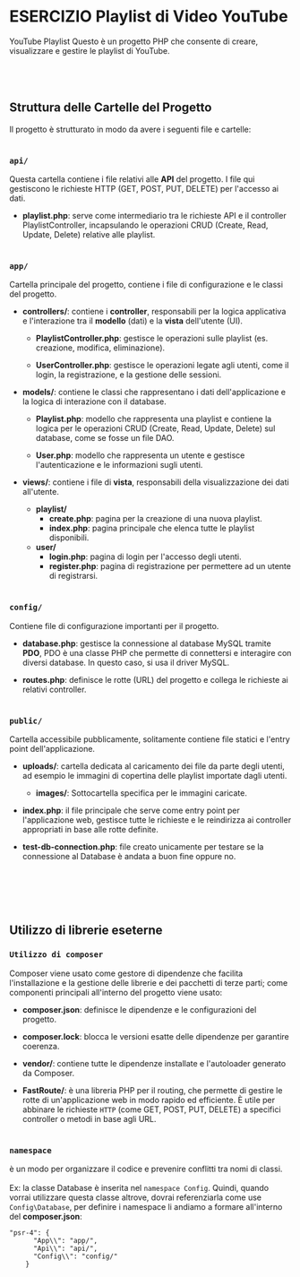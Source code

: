 # ESERCIZIO Playlist di Video YouTube
YouTube Playlist
Questo è un progetto PHP che consente di creare, visualizzare e gestire le playlist di YouTube.
<br><br><br><br>

## Struttura delle Cartelle del Progetto

Il progetto è strutturato in modo da avere i seguenti file e cartelle:
<br><br>



### `api/`
Questa cartella contiene i file relativi alle **API** del progetto. I file qui gestiscono le richieste HTTP (GET, POST, PUT, DELETE) per l'accesso ai dati.

- **playlist.php**: serve come intermediario tra le richieste API e il controller PlaylistController, incapsulando le operazioni CRUD (Create, Read, Update, Delete) relative alle playlist.
<br><br>



### `app/`
Cartella principale del progetto, contiene i file di configurazione e le classi del progetto.

- **controllers/**: contiene i **controller**, responsabili per la logica applicativa e l'interazione tra il **modello** (dati) e la **vista** dell'utente (UI).

    - **PlaylistController.php**: gestisce le operazioni sulle playlist (es. creazione, modifica, eliminazione).

    - **UserController.php**: gestisce le operazioni legate agli utenti, come il login, la registrazione, e la gestione delle sessioni.


- **models/**: contiene le classi che rappresentano i dati dell'applicazione e la logica di interazione con il database.

    - **Playlist.php**: modello che rappresenta una playlist e contiene la logica per le operazioni CRUD (Create, Read, Update, Delete) sul database, come se fosse un file DAO.

    - **User.php**: modello che rappresenta un utente e gestisce l'autenticazione e le informazioni sugli utenti.


- **views/**: contiene i file di **vista**, responsabili della visualizzazione dei dati all'utente.

    - **playlist/**
        - **create.php**: pagina per la creazione di una nuova playlist.
        - **index.php**: pagina principale che elenca tutte le playlist disponibili.
    - **user/**
        - **login.php**: pagina di login per l'accesso degli utenti.
        - **register.php**: pagina di registrazione per permettere ad un utente di registrarsi.
<br><br>



### `config/`
Contiene file di configurazione importanti per il progetto.

- **database.php**: gestisce la connessione al database MySQL tramite **PDO**, PDO è una classe PHP che permette di connettersi e interagire con diversi database. In questo caso, si usa il driver MySQL.

- **routes.php**: definisce le rotte (URL) del progetto e collega le richieste ai relativi controller.
<br><br>



### `public/`
Cartella accessibile pubblicamente, solitamente contiene file statici e l'entry point dell'applicazione.

- **uploads/**: cartella dedicata al caricamento dei file da parte degli utenti, ad esempio le immagini di copertina delle playlist importate dagli utenti.

     - **images/**: Sottocartella specifica per le immagini caricate.

- **index.php**: il file principale che serve come entry point per l'applicazione web, gestisce tutte le richieste e le reindirizza ai controller appropriati in base alle rotte definite.

- **test-db-connection.php**: file creato unicamente per testare se la connessione al Database è andata a buon fine oppure no.

<br><br><br><br>




## Utilizzo di librerie eseterne



### `Utilizzo di composer`
Composer viene usato come gestore di dipendenze che facilita l'installazione e la gestione delle librerie e dei pacchetti di terze parti; come componenti principali all'interno del progetto viene usato:

- **composer.json**: definisce le dipendenze e le configurazioni del progetto.

- **composer.lock**: blocca le versioni esatte delle dipendenze per garantire coerenza.

- **vendor/**: contiene tutte le dipendenze installate e l'autoloader generato da Composer.

- **FastRoute/**: è una libreria PHP per il routing, che permette di gestire le rotte di un'applicazione web in modo rapido ed efficiente. È utile per abbinare le richieste `HTTP` (come GET, POST, PUT, DELETE) a specifici controller o metodi in base agli URL.
<br><br>







### `namespace`
è un modo per organizzare il codice e prevenire conflitti tra nomi di classi. <br> <br>
Ex: la classe Database è inserita nel `namespace Config`. Quindi, quando vorrai utilizzare questa classe altrove, dovrai referenziarla come use `Config\Database`, per definire i namespace li andiamo a formare all'interno del **composer.json**:

```
"psr-4": {
      "App\\": "app/",
      "Api\\": "api/",
      "Config\\": "config/"
    }
```

